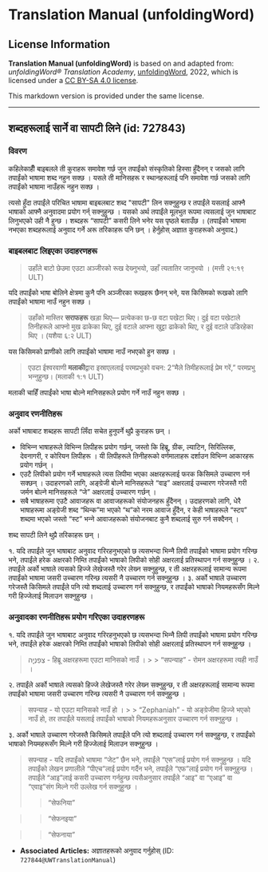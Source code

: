 # Translation Manual (unfoldingWord)

## License Information

**Translation Manual (unfoldingWord)** is based on and adapted from: _unfoldingWord® Translation Academy_, [unfoldingWord](https://unfoldingword.org/utw), 2022, which is licensed under a [CC BY-SA 4.0 license](https://creativecommons.org/licenses/by-sa/4.0/legalcode.en).

This markdown version is provided under the same license.



--------------------------------

## शब्दहरूलाई सार्ने वा सापटी लिने (id: 727843)

### विवरण

कहिलेकाहीँ बाइबलले ती कुराहरू समावेश गर्छ जुन तपाईंको संस्कृतिको हिस्‍सा हुँदैनन् र जसको लागि तपाईंको भाषामा शब्द नहुन सक्‍छ । यसले ती मानिसहरू र स्थानहरूलाई पनि समावेश गर्छ जसको लागि तपाईंको भाषामा नाउँहरू नहुन सक्‍छ ।

त्यसो हुँदा तपाईंले परिचित भाषामा बाइबलबाट शब्द "सापटी" लिन सक्‍नुहुन्छ र तपाईंले यसलाई आफ्नै भाषाको आफ्नै अनुवादमा प्रयोग गर्न् सक्‍नुहुन्छ । यसको अर्थ तपाईंले मूलभुत रूपमा त्यसलाई जुन भाषाबाट लिनुभएको उही नै हुन्छ । शब्दहरू “सापटी” कसरी लिने भनेर यस पृष्‍ठले बताउँछ । (तपाईंको भाषामा नभएका शब्दहरूलाई अनुवाद गर्ने अरू तरिकाहरू पनि छन् । हेर्नुहोस् अज्ञात कुराहरूको अनुवाद.)

### बाइबलबाट लिइएका उदाहरणहरू

> उहाँले बाटो छेउमा एउटा अञ्‍जीरको रूख देख्‍नुभयो, उहाँ त्यतातिर जानुभयो । (मत्ती २१:१९ ULT)

यदि तपाईंको भाषा बोलिने क्षेत्रमा कुनै पनि अञ्‍जीरका रूखहरू छैनन् भने, यस किसिमको रूखको लागि तपाईंको भाषामा नाउँ नहुन सक्‍छ ।

> उहाँको मास्‍तिर **सराफहरू** खड़ा थिए— प्रत्‍येकका छ\-छ वटा पखेटा थिए। दुई वटा पखेटाले तिनीहरूले आफ्‍नो मुख ढाकेका थिए, दुई वटाले आफ्‍ना खुट्टा ढाकेको थिए, र दुई वटाले उडिरहेका थिए । (यशैया ६:२ ULT)

यस किसिमको प्राणीको लागि तपाईंको भाषामा नाउँ नभएको हुन सक्‍छ ।

> एउटा ईश्‍वरवाणी **मलाकी**द्वारा इस्राएललाई परमप्रभुको वचन: 2“मैले तिमीहरूलाई प्रेम गरें,” परमप्रभु भन्‍नुहुन्‍छ। (मलाकी १:१ ULT)

मलाकी चाहिँ तपाईंको भाषा बोल्‍ने मानिसहरूले प्रयोग गर्ने नाउँ नहुन सक्‍छ ।

### अनुवाद रणनीतिहरू

अर्को भाषाबाट शब्दहरू सापटी लिँदा सचेत हुनुपर्ने थुप्रै कुराहरू छन् ।

* विभिन्‍न भाषाहरूले विभिन्‍न लिपीहरू प्रयोग गर्छन्, जस्तो कि हिब्रू, ग्रीक, ल्याटिन, सिरिल्लिक, देवनागरी, र कोरियन लिपीहरू । यी लिपीहरूले तिनीहरूको वर्णमालाहरू दर्शाउन विभिन्‍न आकारहरू प्रयोग गर्छन् ।
* एउटै लिपीको प्रयोग गर्ने भाषाहरूले त्यस लिपीमा भएका अक्षरहरूलाई फरक किसिमले उच्‍चारण गर्न सक्‍छन् । उदाहरणको लागि, अङ्ग्रेजी बोल्‍ने मानिसहरूले “वाइ” अक्षरलाई उच्‍चारण गरेजस्तै गरी जर्मन बोल्ने मानिसहरूले “जे” अक्षरलाई उच्‍चारण गर्छन् ।
* सबै भाषाहरूमा एउटै आवाजहरू वा आवाजहरूको संयोजनहरू हुँदैनन् । उदाहरणको लागि, धेरै भाषाहरूमा अङ्ग्रेजी शब्द “थिन्क”मा भएको “थ”को नरम आवाज हुँदैन, र केही भाषाहरूले “स्‍टप” शब्दमा भएको जस्तो “स्‍ट” भन्‍ने आवाजहरूको संयोजनबाट कुनै शब्दलाई सुरु गर्न सक्‍दैनन् ।

शब्द सापटी लिने थुप्रै तरिकाहरू छन् ।

१. यदि तपाईंले जुन भाषाबाट अनुवाद गरिरहनुभएको छ त्यसभन्दा भिन्‍नै लिपी तपाईंको भाषामा प्रयोग गरिन्छ भने, तपाईंले हरेक अक्षरको निम्ति तपाईंको भाषाको लिपीको सोही अक्षरलाई प्रतिस्थापन गर्न सक्‍नुहुन्छ । २. तपाईंले अर्को भाषाले त्यसको हिज्‍जे लेखेजस्तै गरेर लेख्‍न सक्‍नुहुन्छ, र ती अक्षरहरूलाई सामान्य रूपमा तपाईंको भाषामा जसरी उच्‍चारण गरिन्छ त्यसरी नै उच्‍चारण गर्न सक्‍नुहुन्छ । ३. अर्को भाषाले उच्‍चारण गरेजस्तै किसिमले तपाईंले पनि त्यो शब्दलाई उच्‍चारण गर्न सक्‍नुहुन्छ, र तपाईंको भाषाको नियमहरूसँग मिल्‍ने गरी हिज्‍जेलाई मिलाउन सक्‍नुहुन्छ ।

### अनुवादका रणनीतिहरू प्रयोग गरिएका उदाहरणहरू

१. यदि तपाईंले जुन भाषाबाट अनुवाद गरिरहनुभएको छ त्यसभन्दा भिन्‍नै लिपी तपाईंको भाषामा प्रयोग गरिन्छ भने, तपाईंले हरेक अक्षरको निम्ति तपाईंको भाषाको लिपीको सोही अक्षरलाई प्रतिस्थापन गर्न सक्‍नुहुन्छ ।

> צְפַנְיָ֤ה \- हिब्रू अक्षरहरूमा एउटा मानिसको नाउँ । \> \> “सपन्याह” \- रोमन अक्षरहरूमा त्यही नाउँ ।

२. तपाईंले अर्को भाषाले त्यसको हिज्‍जे लेखेजस्तै गरेर लेख्‍न सक्‍नुहुन्छ, र ती अक्षरहरूलाई सामान्य रूपमा तपाईंको भाषामा जसरी उच्‍चारण गरिन्छ त्यसरी नै उच्‍चारण गर्न सक्‍नुहुन्छ ।

> सपन्याह \- यो एउटा मानिसको नाउँ हो । \> \> “Zephaniah” \- यो अङ्ग्रेजीमा हिज्‍जे भएको नाउँ हो, तर तपाईंले यसलाई तपाईंको भाषाको नियमहरूअनुसार उच्‍चारण गर्न सक्‍नुहुन्छ ।

३. अर्को भाषाले उच्‍चारण गरेजस्तै किसिमले तपाईंले पनि त्यो शब्दलाई उच्‍चारण गर्न सक्‍नुहुन्छ, र तपाईंको भाषाको नियमहरूसँग मिल्‍ने गरी हिज्‍जेलाई मिलाउन सक्‍नुहुन्छ ।

> सपन्याह \- यदि तपाईंको भाषामा “जेट” छैन भने, तपाईंले “एस”लाई प्रयोग गर्न सक्‍नुहुन्छ । यदि तपाईंको लेखन प्रणालीले “पीएच”लाई प्रयोग गर्दैन भने, तपाईंले “एफ”लाई प्रयोग गर्न सक्‍नुहुन्छ । तपाईंले “आइ”लाई कसरी उच्‍चारण गर्नहुन्छ त्यसैअनुसार तपाईंले “आइ” वा “एआइ” वा “एवाइ”संग मिल्ने गरी उल्लेख गर्न सक्‍नुहुन्छ ।
> 
> 
> > “सेफनिया”

> > “सेफनइया”

> > “सेफनाया”

* **Associated Articles:** अज्ञातहरूको अनुवाद गर्नुहोस् (ID: `727844@UWTranslationManual`)

